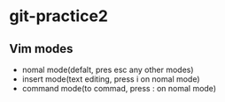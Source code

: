 # git-practice2

## Vim modes

- nomal mode(defalt, pres esc any other modes)
- insert mode(text editing, press i on nomal mode)
- command mode(to commad, press : on nomal mode)
